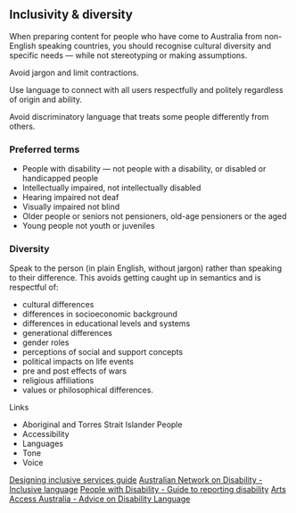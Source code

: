 ---
---
## Inclusivity & diversity

When preparing content for people who have come to Australia from non-English speaking countries, you should recognise cultural diversity and specific needs — while not stereotyping or making assumptions.

Avoid jargon and limit contractions. 

Use language to connect with all users respectfully and politely regardless of origin and ability. 

Avoid discriminatory language that treats some people differently from others.

### Preferred terms

- People with disability — not people with a disability, or disabled or handicapped people
- Intellectually impaired, not intellectually disabled
- Hearing impaired not deaf
- Visually impaired not blind
- Older people or seniors not pensioners, old-age pensioners or the aged
- Young people not youth or juveniles

### Diversity

Speak to the person (in plain English, without jargon) rather than speaking to their difference. This avoids getting caught up in semantics and is respectful of:

- cultural differences
- differences in socioeconomic background
- differences in educational levels and systems
- generational differences
- gender roles
- perceptions of social and support concepts
- political impacts on life events
- pre and post effects of wars
- religious affiliations
- values or philosophical differences.

Links

- Aboriginal and Torres Strait Islander People
- Accessibility
- Languages
- Tone
- Voice

[Designing inclusive services guide](https://www.dto.gov.au/standard/design-guides/inclusive-services/)
[Australian Network on Disability - Inclusive language](http://www.and.org.au/pages/inclusive-language.html)
[People with Disability - Guide to reporting disability](http://pwd.org.au/library/guide-to-reporting-disability.html)
[Arts Access Australia - Advice on Disability Language](http://www.artsaccessaustralia.org/resources/advice-sheets/63-aaa-advice-on-disability-language)

